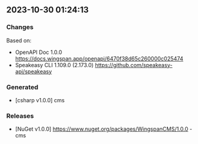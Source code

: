 

## 2023-10-30 01:24:13
### Changes
Based on:
- OpenAPI Doc 1.0.0 https://docs.wingspan.app/openapi/6470f38d65c260000c025474
- Speakeasy CLI 1.109.0 (2.173.0) https://github.com/speakeasy-api/speakeasy
### Generated
- [csharp v1.0.0] cms
### Releases
- [NuGet v1.0.0] https://www.nuget.org/packages/WingspanCMS/1.0.0 - cms
